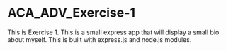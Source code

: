 # ACA_ADV_Exercise-1
This is Exercise 1. This is a small express app that will display a small bio about myself.
This is built with express.js and node.js modules.
